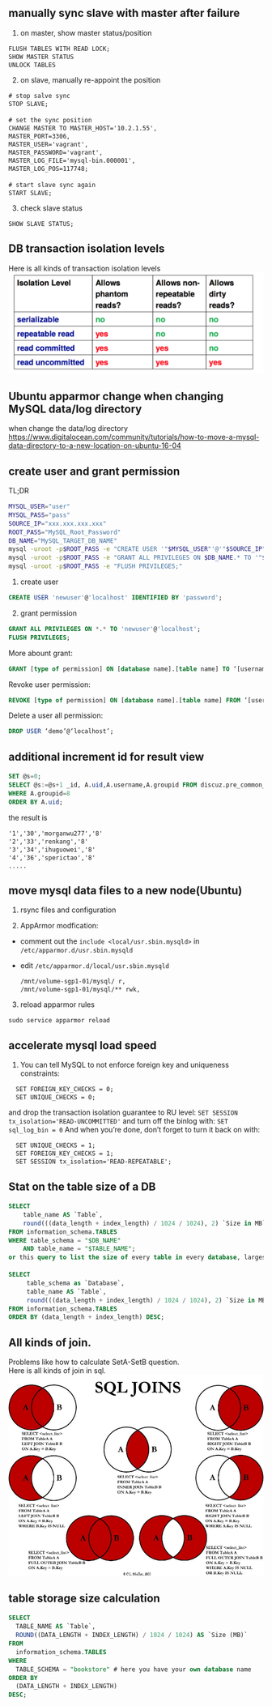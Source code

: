 ## manually sync slave with master after failure
1. on master, show master status/position
```
FLUSH TABLES WITH READ LOCK;
SHOW MASTER STATUS
UNLOCK TABLES
```
2. on slave, manually re-appoint the position
```
# stop salve sync
STOP SLAVE;

# set the sync position
CHANGE MASTER TO MASTER_HOST='10.2.1.55',
MASTER_PORT=3306,
MASTER_USER='vagrant',
MASTER_PASSWORD='vagrant',
MASTER_LOG_FILE='mysql-bin.000001',
MASTER_LOG_POS=117748;

# start slave sync again
START SLAVE;
```
3. check slave status
```
SHOW SLAVE STATUS;
```

## DB transaction isolation levels
   Here is all kinds of transaction isolation levels 
   ![sql_join](attachments/tx_ios.png)



## Ubuntu apparmor change when changing MySQL data/log directory 

when change the data/log directory
https://www.digitalocean.com/community/tutorials/how-to-move-a-mysql-data-directory-to-a-new-location-on-ubuntu-16-04 


## create user and grant permission
TL;DR
```bash
MYSQL_USER="user"
MYSQL_PASS="pass"
SOURCE_IP="xxx.xxx.xxx.xxx"
ROOT_PASS="MySQL_Root_Password" 
DB_NAME="MySQL_TARGET_DB_NAME"
mysql -uroot -p$ROOT_PASS -e "CREATE USER '"$MYSQL_USER"'@'"$SOURCE_IP"' IDENTIFIED BY '"$MYSQL_PASS"'; "
mysql -uroot -p$ROOT_PASS -e "GRANT ALL PRIVILEGES ON $DB_NAME.* TO '"$MYSQL_USER"'@'"$SOURCE_IP"'; "
mysql -uroot -p$ROOT_PASS -e "FLUSH PRIVILEGES;"
```
1. create user
```sql
CREATE USER 'newuser'@'localhost' IDENTIFIED BY 'password';
```

2. grant permission
```sql
GRANT ALL PRIVILEGES ON *.* TO 'newuser'@'localhost';
FLUSH PRIVILEGES;
```
More abount grant:
```sql
GRANT [type of permission] ON [database name].[table name] TO ‘[username]’@'localhost’;
```
Revoke user permission: 
```sql
REVOKE [type of permission] ON [database name].[table name] FROM ‘[username]’@‘localhost’;
```
Delete a user all permission: 
```sql
DROP USER ‘demo’@‘localhost’;
```

## additional increment id for result view
```sql
SET @s=0;
SELECT @s:=@s+1 _id, A.uid,A.username,A.groupid FROM discuz.pre_common_member AS A
WHERE A.groupid=8
ORDER BY A.uid;
```
the result is
```
'1','30','morganwu277','8'
'2','33','renkang','8'
'3','34','ihuguowei','8'
'4','36','sperictao','8'
.....
```
## move mysql data files to a new node(Ubuntu)
1. rsync files and configuration

2. AppArmor modfication:
 - comment out the `include <local/usr.sbin.mysqld>` in `/etc/apparmor.d/usr.sbin.mysqld`
 - edit `/etc/apparmor.d/local/usr.sbin.mysqld` 

   ```
   /mnt/volume-sgp1-01/mysql/ r,
   /mnt/volume-sgp1-01/mysql/** rwk,
   ```
3. reload apparmor rules
```
sudo service apparmor reload
```

## accelerate mysql load speed 
1. You can tell MySQL to not enforce foreign key and uniqueness constraints:

```mysql
  SET FOREIGN_KEY_CHECKS = 0;
  SET UNIQUE_CHECKS = 0;
```

and drop the transaction isolation guarantee to RU level: `SET SESSION tx_isolation='READ-UNCOMMITTED'`
and turn off the binlog with: `SET sql_log_bin = 0`
And when you’re done, don’t forget to turn it back on with:

```mysql
  SET UNIQUE_CHECKS = 1;
  SET FOREIGN_KEY_CHECKS = 1;
  SET SESSION tx_isolation='READ-REPEATABLE';
```

## Stat on the table size of a DB
```sql
SELECT 
    table_name AS `Table`, 
    round(((data_length + index_length) / 1024 / 1024), 2) `Size in MB` 
FROM information_schema.TABLES 
WHERE table_schema = "$DB_NAME"
    AND table_name = "$TABLE_NAME";
or this query to list the size of every table in every database, largest first:

SELECT 
     table_schema as `Database`, 
     table_name AS `Table`, 
     round(((data_length + index_length) / 1024 / 1024), 2) `Size in MB` 
FROM information_schema.TABLES 
ORDER BY (data_length + index_length) DESC;
```


## All kinds of join.
   Problems like how to calculate SetA-SetB question.    
   Here is all kinds of join in sql. 
   ![sql_join](attachments/sql_join.jpg)

## table storage size calculation
```sql
SELECT
  TABLE_NAME AS `Table`,
  ROUND((DATA_LENGTH + INDEX_LENGTH) / 1024 / 1024) AS `Size (MB)`
FROM
  information_schema.TABLES
WHERE
  TABLE_SCHEMA = "bookstore" # here you have your own database name
ORDER BY
  (DATA_LENGTH + INDEX_LENGTH)
DESC;
```
